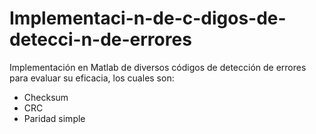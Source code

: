 # Implementaci-n-de-c-digos-de-detecci-n-de-errores
Implementación en Matlab de diversos códigos de detección de errores para evaluar su eficacia, los cuales son:
* Checksum
* CRC
* Paridad simple 
